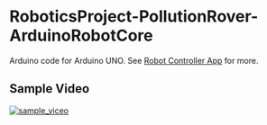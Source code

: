 # RoboticsProject-PollutionRover-ArduinoRobotCore
Arduino code for Arduino UNO.
See [Robot Controller App](https://github.com/jaideepheer/RoboticsProject-PollutionRover-RobotControllerApp) for more.

## Sample Video
[![sample_viceo](http://img.youtube.com/vi/u6vPOcLRGAY/0.jpg)](http://www.youtube.com/watch?v=u6vPOcLRGAY)
